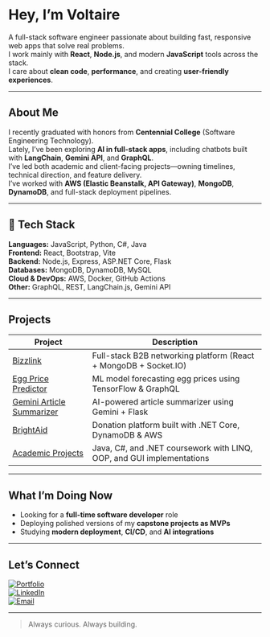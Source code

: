 # Hey, I’m Voltaire

A full-stack software engineer passionate about building fast, responsive web apps that solve real problems.  
I work mainly with **React**, **Node.js**, and modern **JavaScript** tools across the stack.  
I care about **clean code**, **performance**, and creating **user-friendly experiences**.

---

## About Me

I recently graduated with honors from **Centennial College** (Software Engineering Technology).  
Lately, I’ve been exploring **AI in full-stack apps**, including chatbots built with **LangChain**, **Gemini API**, and **GraphQL**.  
I’ve led both academic and client-facing projects—owning timelines, technical direction, and feature delivery.  
I’ve worked with **AWS (Elastic Beanstalk, API Gateway)**, **MongoDB**, **DynamoDB**, and full-stack deployment pipelines.

---

## 🔧 Tech Stack

**Languages:** JavaScript, Python, C#, Java  
**Frontend:** React, Bootstrap, Vite  
**Backend:** Node.js, Express, ASP.NET Core, Flask  
**Databases:** MongoDB, DynamoDB, MySQL  
**Cloud & DevOps:** AWS, Docker, GitHub Actions  
**Other:** GraphQL, REST, LangChain.js, Gemini API

---

## Projects

| Project | Description |
|--------|-------------|
| [Bizzlink](https://github.com/voltaire36/bizzlink) | Full-stack B2B networking platform (React + MongoDB + Socket.IO) |
| [Egg Price Predictor](https://github.com/voltaire36/egg-price-predictor) | ML model forecasting egg prices using TensorFlow & GraphQL |
| [Gemini Article Summarizer](https://github.com/voltaire36/gemini-article-summarizer) | AI-powered article summarizer using Gemini + Flask |
| [BrightAid](https://github.com/voltaire36/brightaid) | Donation platform built with .NET Core, DynamoDB & AWS |
| [Academic Projects](https://github.com/voltaire36?tab=repositories) | Java, C#, and .NET coursework with LINQ, OOP, and GUI implementations |

---

## What I’m Doing Now

- Looking for a **full-time software developer** role  
- Deploying polished versions of my **capstone projects as MVPs**  
- Studying **modern deployment**, **CI/CD**, and **AI integrations**  


---

## Let’s Connect

[![Portfolio](https://img.shields.io/badge/Portfolio-voltairerono.com-blue)](https://voltairerono.com)  
[![LinkedIn](https://img.shields.io/badge/LinkedIn-Voltaire%20Roño-blue?logo=linkedin)](https://www.linkedin.com/in/voltaire-rono)  
[![Email](https://img.shields.io/badge/Gmail-voltaire.rono%40gmail.com-red?logo=gmail)](mailto:voltaire.rono@gmail.com)

---

> Always curious. Always building.
